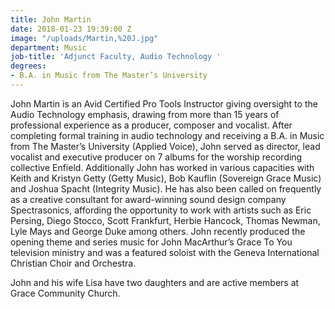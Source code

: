 ```yaml
---
title: John Martin
date: 2018-01-23 19:39:00 Z
image: "/uploads/Martin,%20J.jpg"
department: Music
job-title: 'Adjunct Faculty, Audio Technology '
degrees:
- B.A. in Music from The Master’s University
---
```


John Martin is an Avid Certified Pro Tools Instructor giving oversight to the Audio Technology emphasis, drawing from more than 15 years of professional experience as a producer, composer and vocalist. After completing formal training in audio technology and receiving a B.A. in Music from The Master’s University (Applied Voice), John served as director, lead vocalist and executive producer on 7 albums for the worship recording collective Enfield. Additionally John has worked in various capacities with Keith and Kristyn Getty (Getty Music), Bob Kauflin (Sovereign Grace Music) and Joshua Spacht (Integrity Music). He has also been called on frequently as a creative consultant for award-winning sound design company Spectrasonics, affording the opportunity to work with artists such as Eric Persing, Diego Stocco, Scott Frankfurt, Herbie Hancock, Thomas Newman, Lyle Mays and George Duke among others. John recently produced the opening theme and series music for John MacArthur’s Grace To You television ministry and was a featured soloist with the Geneva International Christian Choir and Orchestra.

John and his wife Lisa have two daughters and are active members at Grace Community Church.
